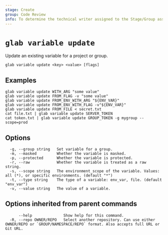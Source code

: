 ```yaml
---
stage: Create
group: Code Review
info: To determine the technical writer assigned to the Stage/Group associated with this page, see https://about.gitlab.com/handbook/product/ux/technical-writing/#assignments
---
```


<!--
This documentation is auto generated by a script.
Please do not edit this file directly. Run `make gen-docs` instead.
-->

# `glab variable update`

Update an existing variable for a project or group.

```plaintext
glab variable update <key> <value> [flags]
```

## Examples

```plaintext
glab variable update WITH_ARG "some value"
glab variable update FROM_FLAG -v "some value"
glab variable update FROM_ENV_WITH_ARG "${ENV_VAR}"
glab variable update FROM_ENV_WITH_FLAG -v"${ENV_VAR}"
glab variable update FROM_FILE < secret.txt
cat file.txt | glab variable update SERVER_TOKEN
cat token.txt | glab variable update GROUP_TOKEN -g mygroup --scope=prod

```

## Options

```plaintext
  -g, --group string   Set variable for a group.
  -m, --masked         Whether the variable is masked.
  -p, --protected      Whether the variable is protected.
  -r, --raw            Whether the variable is treated as a raw string.
  -s, --scope string   The environment_scope of the variable. Values: all (*), or specific environments. (default "*")
  -t, --type string    The type of a variable: env_var, file. (default "env_var")
  -v, --value string   The value of a variable.
```

## Options inherited from parent commands

```plaintext
      --help              Show help for this command.
  -R, --repo OWNER/REPO   Select another repository. Can use either OWNER/REPO or `GROUP/NAMESPACE/REPO` format. Also accepts full URL or Git URL.
```
